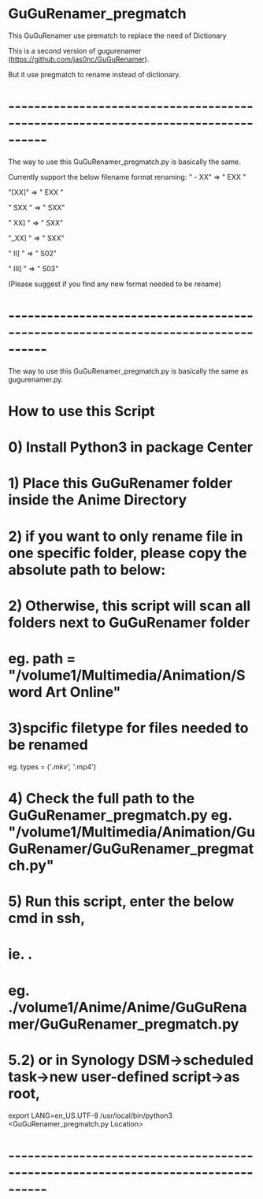 # GuGuRenamer_pregmatch
This GuGuRenamer use prematch to replace the need of Dictionary

This is a second version of gugurenamer (https://github.com/jas0nc/GuGuRenamer).

But it use pregmatch to rename instead of dictionary.

# ----------------------------------------------------------------------------------
The way to use this GuGuRenamer_pregmatch.py is basically the same.

Currently support the below filename format renaming:
" - XX"  => " EXX "

"[XX]"  => " EXX "

" SXX "  => " SXX"

" XX] "  => " SXX"

"_XX] "  => " SXX"

" II] "  => " S02"

" III] "  => " S03"

(Please suggest if you find any new format needed to be rename)

# ----------------------------------------------------------------------------------
The way to use this GuGuRenamer_pregmatch.py is basically the same as gugurenamer.py.
# How to use this Script
# 0) Install Python3 in package Center
# 1) Place this GuGuRenamer folder inside the Anime Directory
# 2) if you want to only rename file in one specific folder, please copy the absolute path to below:
# 2) Otherwise, this script will scan all folders next to GuGuRenamer folder
# eg. path = "/volume1/Multimedia/Animation/Sword Art Online"
# 3)spcific filetype for files needed to be renamed
eg. types = ('*.mkv', '*.mp4')
# 4) Check the full path to the GuGuRenamer_pregmatch.py eg. "/volume1/Multimedia/Animation/GuGuRenamer/GuGuRenamer_pregmatch.py"
# 5) Run this script, enter the below cmd in ssh,
#	ie. .<full path to GuGuRenamer_pregmatch.py>
#	eg. ./volume1/Anime/Anime/GuGuRenamer/GuGuRenamer_pregmatch.py
# 5.2)  or in Synology DSM->scheduled task->new user-defined script->as root,
export LANG=en_US.UTF-8
/usr/local/bin/python3 <GuGuRenamer_pregmatch.py Location>
# ----------------------------------------------------------------------------------

